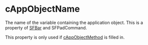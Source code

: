 ﻿# cAppObjectName

The name of the variable containing the application object. This is a property of [SFBar](Class%20SFBar.md) and SFPadCommand.

This property is only used if [cAppObjectMethod](cAppObjectMethod.md) is filled in.
